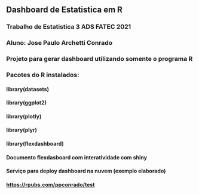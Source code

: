 ## Dashboard de Estatistica em R

### Trabalho de Estatistica 3 ADS FATEC 2021
### Aluno: Jose Paulo Archetti Conrado
### Projeto para gerar dashboard utilizando somente o programa R

### Pacotes do R instalados:

#### library(datasets)
#### library(ggplot2)
#### library(plotly)
#### library(plyr)
#### library(flexdashboard)
#### Documento flexdasboard com interatividade com shiny

#### Serviço para deploy dashboard na nuvem (exemplo elaborado)
#### https://rpubs.com/ppconrado/test

